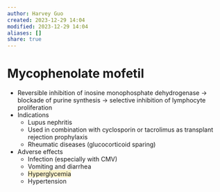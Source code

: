 ```yaml
---
author: Harvey Guo
created: 2023-12-29 14:04
modified: 2023-12-29 14:04
aliases: []
share: true
---
```

# 	Mycophenolate mofetil
- Reversible inhibition of inosine monophosphate dehydrogenase → blockade of purine synthesis → selective inhibition of lymphocyte proliferation
- Indications
	- Lupus nephritis
	- Used in combination with cyclosporin or tacrolimus as transplant rejection prophylaxis
	- Rheumatic diseases (glucocorticoid sparing)
- Adverse effects
	- Infection (especially with CMV)
	- Vomiting and diarrhea
	- <span style="background:rgba(240, 200, 0, 0.2)">Hyperglycemia</span>
	- Hypertension
